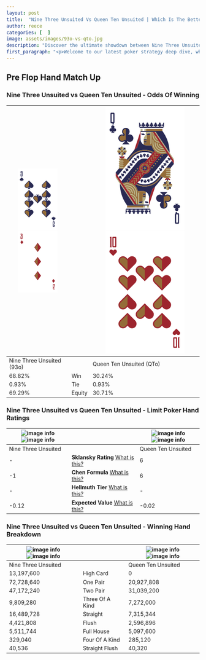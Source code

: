 ```yaml
---
layout: post
title:  "Nine Three Unsuited Vs Queen Ten Unsuited | Which Is The Better Hand In Poker? A Complete Guide"
author: reece
categories: [  ]
image: assets/images/93o-vs-qto.jpg
description: "Discover the ultimate showdown between Nine Three Unsuited and Queen Ten Unsuited in poker! Uncover the odds, strategies, and scenarios where one hand triumphs over the other. Get ready to up your poker game with this thrilling analysis."
first_paragraph: "<p>Welcome to our latest poker strategy deep dive, where we're pitting two distinct hands against each other in a high-stakes showdown: Nine Three Unsuited vs Queen Ten Unsuited.</p><p>In the dynamic world of poker, every decision counts, and knowing which hand holds the upper hand is key to your success at the table.</p><p>In this article, we'll dissect these two hands, explore the scenarios where one dominates the other, and equip you with the knowledge to make strategic choices that can tip the odds in your favor.</p><p>Get ready to unravel the intriguing dynamics of these poker hands and elevate your game to new heights.</p>"
---
```




[comment]: # (sp0)

## Pre Flop Hand Match Up

<div class="table hand-ratings" markdown="1"> 



### Nine Three Unsuited vs Queen Ten Unsuited - Odds Of Winning


    
| ![image info](assets/images/hand1/9.png) ![image info](assets/images/hand1/3o.png) |  | ![image info](assets/images/hand2/Q.png) ![image info](assets/images/hand2/to.png) |
| -------- | -------- | -------- |
| Nine Three Unsuited (93o) |  | Queen Ten Unsuited (QTo) |
| 68.82% | Win | 30.24% |
| 0.93% | Tie | 0.93% |
| 69.29% | Equity | 30.71% |




[comment]: # (sp1)



### Nine Three Unsuited vs Queen Ten Unsuited - Limit Poker Hand Ratings


    
| ![image info](https://www.riverpairs.com/assets/images/hand1/9.png) ![image info](https://www.riverpairs.com/assets/images/hand1/3o.png) |  | ![image info](https://www.riverpairs.com/assets/images/hand2/Q.png) ![image info](https://www.riverpairs.com/assets/images/hand2/to.png) |
| -------- | -------- | -------- |
| Nine Three Unsuited |  | Queen Ten Unsuited |
| - | **Sklansky Rating** [What is this?](/sklansky-rating-explained) | 6 |
| -1 | **Chen Formula** [What is this?](/chen-formula-explained) | 6 |
| - | **Hellmuth Tier** [What is this?](/Hellmuth-tier-explained) | - |
| -0.12 | **Expected Value** [What is this?](/expected-value-explained) | -0.02 |




[comment]: # (sp2)



### Nine Three Unsuited vs Queen Ten Unsuited - Winning Hand Breakdown


    
| ![image info](https://www.riverpairs.com/assets/images/hand1/9.png) ![image info](https://www.riverpairs.com/assets/images/hand1/3o.png) |  | ![image info](https://www.riverpairs.com/assets/images/hand2/Q.png) ![image info](https://www.riverpairs.com/assets/images/hand2/to.png) |
| -------- | -------- | -------- |
| Nine Three Unsuited |  | Queen Ten Unsuited |
| 13,197,600 | High Card | 0 |
| 72,728,640 | One Pair | 20,927,808 |
| 47,172,240 | Two Pair | 31,039,200 |
| 9,809,280 | Three Of A Kind | 7,272,000 |
| 16,489,728 | Straight | 7,315,344 |
| 4,421,808 | Flush | 2,596,896 |
| 5,511,744 | Full House | 5,097,600 |
| 329,040 | Four Of A Kind | 285,120 |
| 40,536 | Straight Flush | 40,320 |




[comment]: # (sp3)



</div>

[comment]: # (sp4)



[comment]: # (sp5)

